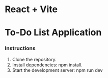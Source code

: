 # React + Vite

# To-Do List Application

### Instructions

1. Clone the repository.
2. Install dependencies: npm install.
3. Start the development server: npm run dev


